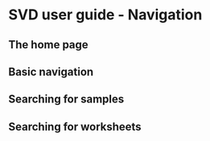 # SVD user guide - Navigation

## The home page

## Basic navigation

## Searching for samples

## Searching for worksheets
